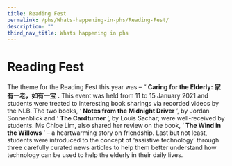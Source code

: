 ```yaml
---
title: Reading Fest
permalink: /phs/Whats-happening-in-phs/Reading-Fest/
description: ""
third_nav_title: Whats happening in phs
---
```

# **Reading Fest**

The theme for the Reading Fest this year was – “ **Caring for the Elderly:** **家有一老，如有一宝** **.** This event was held from 11 to 15 January 2021 and students were treated to interesting book sharings via recorded videos by the NLB. The two books, ‘ **Notes from the Midnight Driver** ’, by Jordan Sonnenblick and ‘ **The Cardturner** ’, by Louis Sachar; were well-received by students. Ms Chloe Lim, also shared her review on the book, ‘ **The Wind in the Willows** ’ – a heartwarming story on friendship. Last but not least, students were introduced to the concept of ‘assistive technology’ through three carefully curated news articles to help them better understand how technology can be used to help the elderly in their daily lives.